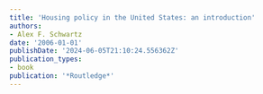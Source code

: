 ```yaml
---
title: 'Housing policy in the United States: an introduction'
authors:
- Alex F. Schwartz
date: '2006-01-01'
publishDate: '2024-06-05T21:10:24.556362Z'
publication_types:
- book
publication: '*Routledge*'
---
```

